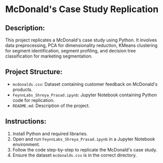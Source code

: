 # McDonald's Case Study Replication

## Description:
This project replicates a McDonald's case study using Python. It involves data preprocessing, PCA for dimensionality reduction, KMeans clustering for segment identification, segment profiling, and decision tree classification for marketing segmentation.

## Project Structure:
- `mcdonalds.csv`: Dataset containing customer feedback on McDonald's products.
- `FeynnLabs_Shreya_Prasad.ipynb`: Jupyter Notebook containing Python code for replication.
- `README.md`: Description of the project.
  

## Instructions:
1. Install Python and required libraries.
2. Open and run `FeynnLabs_Shreya_Prasad.ipynb` in a Jupyter Notebook environment.
3. Follow the code step-by-step to replicate the McDonald's case study.
4. Ensure the dataset `mcdonalds.csv` is in the correct directory.
